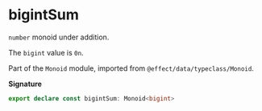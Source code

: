 # bigintSum

`number` monoid under addition.

The `bigint` value is `0n`.

Part of the `Monoid` module, imported from `@effect/data/typeclass/Monoid`.

**Signature**

```ts
export declare const bigintSum: Monoid<bigint>
```
